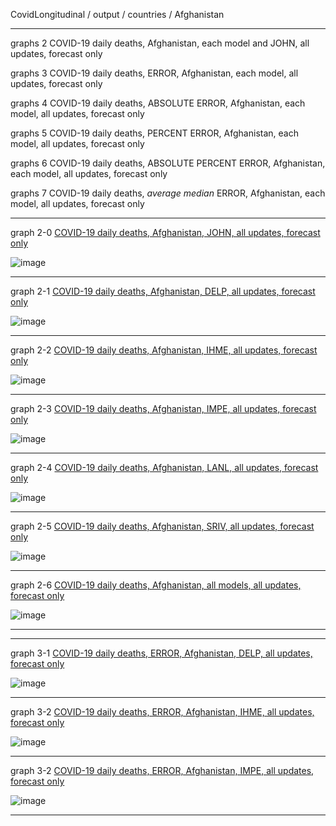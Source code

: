 
CovidLongitudinal / output / countries / Afghanistan


***

graphs 2 COVID-19 daily deaths, Afghanistan, each model and JOHN, all updates, forecast only

graphs 3 COVID-19 daily deaths, ERROR, Afghanistan, each model, all updates, forecast only

graphs 4 COVID-19 daily deaths, ABSOLUTE ERROR, Afghanistan, each model, all updates, forecast only

graphs 5 COVID-19 daily deaths, PERCENT ERROR, Afghanistan, each model, all updates, forecast only

graphs 6 COVID-19 daily deaths, ABSOLUTE PERCENT ERROR, Afghanistan, each model, all updates, forecast only

graphs 7 COVID-19 daily deaths, _average median_ ERROR, Afghanistan, each model, all updates, forecast only



***

graph 2-0 [COVID-19 daily deaths, Afghanistan, JOHN, all updates, forecast only](https://github.com/pourmalek/CovidLongitudinal/blob/main/output/countries/Afghanistan/graph%202%20Afghanistan%20JOHN%20C19%20daily%20deaths%20reported.pdf)

![image](https://user-images.githubusercontent.com/30849720/204109442-5ac03719-bcad-4a6e-80e2-719e14487519.png)

***

graph 2-1 [COVID-19 daily deaths, Afghanistan, DELP, all updates, forecast only](https://github.com/pourmalek/CovidLongitudinal/blob/main/output/countries/Afghanistan/graph%202%20Afghanistan%20DELP%20C19%20daily%20deaths%20all%20updates.pdf)

![image](https://user-images.githubusercontent.com/30849720/204109278-9b6c2af2-384e-4ea9-aab0-41cd612574c7.png)

***

graph 2-2 [COVID-19 daily deaths, Afghanistan, IHME, all updates, forecast only](https://github.com/pourmalek/CovidLongitudinal/blob/main/output/countries/Afghanistan/graph%202%20Afghanistan%20IHME%20C19%20daily%20deaths%20all%20updates.pdf)

![image](https://user-images.githubusercontent.com/30849720/204109324-65578358-8ed5-40ab-99d0-cea3b984b202.png)

***

graph 2-3 [COVID-19 daily deaths, Afghanistan, IMPE, all updates, forecast only](https://github.com/pourmalek/CovidLongitudinal/blob/main/output/countries/Afghanistan/graph%202%20Afghanistan%20IMPE%20C19%20daily%20deaths%20all%20updates.pdf)

![image](https://user-images.githubusercontent.com/30849720/204109370-18c3eaf9-f269-491e-9bb9-9a1df46d173d.png)

***

graph 2-4 [COVID-19 daily deaths, Afghanistan, LANL, all updates, forecast only](https://github.com/pourmalek/CovidLongitudinal/blob/main/output/countries/Afghanistan/graph%202%20Afghanistan%20LANL%20C19%20daily%20deaths%20all%20updates.pdf)

![image](https://user-images.githubusercontent.com/30849720/204109481-7ffa961a-1023-407d-b77b-a8958cae35dc.png)

***

graph 2-5 [COVID-19 daily deaths, Afghanistan, SRIV, all updates, forecast only](https://github.com/pourmalek/CovidLongitudinal/blob/main/output/countries/Afghanistan/graph%202%20Afghanistan%20SRIV%20C19%20daily%20deaths%20all%20updates.pdf)

![image](https://user-images.githubusercontent.com/30849720/204109546-8de69c3c-4857-4c7d-9c89-4d5641e09a77.png)

***

graph 2-6 [COVID-19 daily deaths, Afghanistan, all models, all updates, forecast only](https://github.com/pourmalek/CovidLongitudinal/blob/main/output/countries/Afghanistan/graph%202%20Afghanistan%20ALL%20MODELS%20C19%20daily%20deaths%20all%20updates.pdf)

![image](https://user-images.githubusercontent.com/30849720/204109597-d5a6020d-8a6d-4f07-8622-ea70fc6adbf2.png)

***



***

graph 3-1 [COVID-19 daily deaths, ERROR, Afghanistan, DELP, all updates, forecast only](https://github.com/pourmalek/CovidLongitudinal/blob/main/output/countries/Afghanistan/graph%203%20Afghanistan%20DELP%20C19%20daily%20deaths%20error.pdf)

![image](https://user-images.githubusercontent.com/30849720/204113504-50d2982b-2e58-41cb-85a3-e4cd13478f0e.png)

***

graph 3-2 [COVID-19 daily deaths, ERROR, Afghanistan, IHME, all updates, forecast only](https://github.com/pourmalek/CovidLongitudinal/blob/main/output/countries/Afghanistan/graph%203%20Afghanistan%20IHME%20C19%20daily%20deaths%20error.pdf)

![image](https://user-images.githubusercontent.com/30849720/204113544-fc67e6fe-09e6-4860-ac57-e72fcd4167ca.png)

***

graph 3-2 [COVID-19 daily deaths, ERROR, Afghanistan, IMPE, all updates, forecast only](https://github.com/pourmalek/CovidLongitudinal/blob/main/output/countries/Afghanistan/graph%203%20Afghanistan%20IMPE%20C19%20daily%20deaths%20error.pdf)

![image](https://user-images.githubusercontent.com/30849720/204113769-5830a4a8-484d-4f4c-a2ed-6a9026c78686.png)

***







